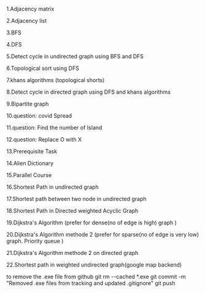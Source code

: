 1.Adjacency matrix 

2.Adjacency list

3.BFS 

4.DFS

5.Detect cycle in undirected graph using BFS and DFS

6.Topological sort using DFS

7.khans algorithms (topological shorts)

8.Detect cycle in directed graph using DFS and khans algorithms

9.Bipartite graph

10.question: covid Spread 

11.question: Find the number of Island

12.question: Replace O with X

13.Prerequisite Task

14.Alien Dictionary

15.Parallel Course

16.Shortest Path in undirected graph

17.Shortest path between two node in undirected graph 

18.Shortest Path in Directed weighted Acyclic Graph

19.Dijkstra's Algorithm (prefer for dense(no of edge is high) graph )

20.Dijkstra's Algorithm methode 2 (prefer for sparse(no of edge is very low) graph. Priority queue )

21.Dijkstra's Algorithm methode 2 on directed graph

22.Shortest path in weighted undirected graph(google map backend)

to remove the .exe file from github
git rm --cached *.exe
git commit -m "Removed .exe files from tracking and updated .gitignore"
git push
